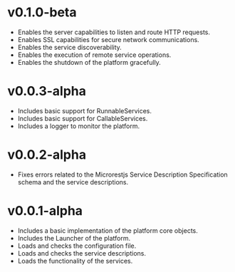 v0.1.0-beta
===========
  * Enables the server capabilities to listen and route HTTP requests.
  * Enables SSL capabilities for secure network communications.
  * Enables the service discoverability.
  * Enables the execution of remote service operations.
  * Enables the shutdown of the platform gracefully.

v0.0.3-alpha
============
  * Includes basic support for RunnableServices.
  * Includes basic support for CallableServices.
  * Includes a logger to monitor the platform.

v0.0.2-alpha
============
  * Fixes errors related to the Microrestjs Service Description Specification schema and the service descriptions.

v0.0.1-alpha
============
  * Includes a basic implementation of the platform core objects.
  * Includes the Launcher of the platform.
  * Loads and checks the configuration file.
  * Loads and checks the service descriptions.
  * Loads the functionality of the services.
  